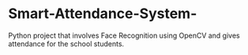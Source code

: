 # Smart-Attendance-System-
Python project that involves Face Recognition using OpenCV and gives attendance for the school students.
